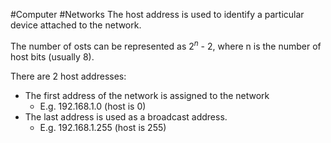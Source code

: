 #Computer #Networks 
The host address is used to identify a particular device attached to the network.

The number of osts can be represented as 2$^n$ - 2, where n is the number of host bits (usually 8).

There are 2 host addresses:
- The first address of the network is assigned to the network
	- E.g. 192.168.1.0 (host is 0)
- The last address is used as a broadcast address.
	- E.g. 192.168.1.255 (host is 255)